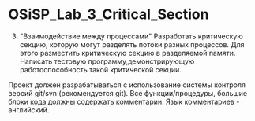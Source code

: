 # OSiSP_Lab_3_Critical_Section

3. "Взаимодействие между процессами"
Разработать критическую секцию, которую могут разделять потоки разных процессов. 
Для этого разместить критическую секцию в разделяемой памяти. 
Написать тестовую программу,демонстрирующую работоспособность такой критической секции.

Проект должен разрабатываться с использование системы контроля версий git/svn (рекомендуется git).
Все функции/процедуры, большие блоки кода должны содержать комментарии. Язык комментариев - английский.
